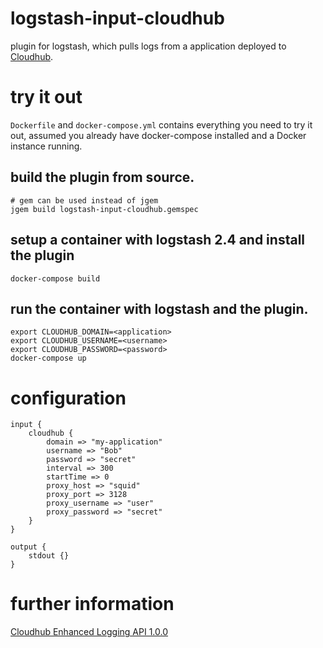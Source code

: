 # logstash-input-cloudhub
plugin for logstash, which pulls logs from a application deployed to [Cloudhub](anypoint.mulesoft.com/cloudhub).

# try it out
`Dockerfile` and `docker-compose.yml` contains everything you need to try it out, assumed you already have docker-compose installed and a Docker instance running.

## build the plugin from source.
```
# gem can be used instead of jgem
jgem build logstash-input-cloudhub.gemspec
```

## setup a container with logstash 2.4 and install the plugin
```
docker-compose build
```

## run the container with logstash and the plugin.
```
export CLOUDHUB_DOMAIN=<application>
export CLOUDHUB_USERNAME=<username>
export CLOUDHUB_PASSWORD=<password> 
docker-compose up
```

# configuration

```
input { 
    cloudhub { 
        domain => "my-application" 
        username => "Bob" 
        password => "secret"
        interval => 300
        startTime => 0
        proxy_host => "squid"
        proxy_port => 3128
        proxy_username => "user"
        proxy_password => "secret"
    } 
} 

output { 
    stdout {} 
}
```

# further information
[Cloudhub Enhanced Logging API 1.0.0](https://anypoint.mulesoft.com/apiplatform/anypoint-platform/#/portals/organizations/68ef9520-24e9-4cf2-b2f5-620025690913/apis/34348/versions/35742/pages/49591)